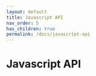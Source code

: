 ```yaml
---
layout: default
title: Javascript API
nav_order: 5
has_children: true
permalink: /docs/javascript-api
---
```


# Javascript API

<!-- 
To make it as easy as possible to write documentation in plain Markdown, most UI components are styled using default Markdown elements with few additional CSS classes needed.
{: .fs-6 .fw-300 } -->
